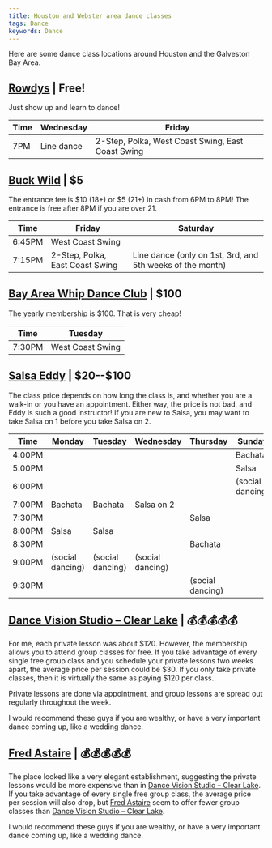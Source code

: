 ```yaml
---
title: Houston and Webster area dance classes
tags: Dance
keywords: Dance
---
```


Here are some dance class locations around Houston and the Galveston Bay Area.

## [Rowdys] | Free!

Just show up and learn to dance!

| Time | Wednesday  | Friday                                            |
| ---- | ---------- | ------------------------------------------------- |
| 7PM  | Line dance | 2-Step, Polka, West Coast Swing, East Coast Swing |

## [Buck Wild] | \$5

The entrance fee is \$10 (18+) or \$5 (21+) in cash from 6PM to 8PM! The
entrance is free after 8PM if you are over 21.

| Time   | Friday                          | Saturday                                                  |
| ------ | ------------------------------- | --------------------------------------------------------- |
| 6:45PM | West Coast Swing                |                                                           |
| 7:15PM | 2-Step, Polka, East Coast Swing | Line dance (only on 1st, 3rd, and 5th weeks of the month) |

## [Bay Area Whip Dance Club] | \$100

The yearly membership is $100. That is very cheap!

| Time   | Tuesday          |
| ------ | ---------------- |
| 7:30PM | West Coast Swing |

## [Salsa Eddy] | \$20--\$100

The class price depends on how long the class is, and whether you are a walk-in or you
have an appointment. Either way, the price is not bad, and Eddy is such a good
instructor! If you are new to Salsa, you may want to take Salsa on 1 before you
take Salsa on 2.

| Time   | Monday           | Tuesday          | Wednesday        | Thursday         | Sunday           |
| ------ | ---------------- | ---------------- | ---------------- | ---------------- | ---------------- |
| 4:00PM |                  |                  |                  |                  | Bachata          |
| 5:00PM |                  |                  |                  |                  | Salsa            |
| 6:00PM |                  |                  |                  |                  | (social dancing) |
| 7:00PM | Bachata          | Bachata          | Salsa on 2       |                  |
| 7:30PM |                  |                  |                  | Salsa            |
| 8:00PM | Salsa            | Salsa            |                  |                  |
| 8:30PM |                  |                  |                  | Bachata          |
| 9:00PM | (social dancing) | (social dancing) | (social dancing) |                  |
| 9:30PM |                  |                  |                  | (social dancing) |

## [Dance Vision Studio – Clear Lake] | 💰💰💰💰💰

For me, each private lesson was about \$120. However, the membership allows you
to attend group classes for free. If you take advantage of every single free
group class and you schedule your private lessons two weeks apart, the average
price per session could be \$30. If you only take private classes, then it is
virtually the same as paying \$120 per class.

Private lessons are done via appointment, and group lessons are spread out
regularly throughout the week.

I would recommend these guys if you are wealthy, or have a very important dance
coming up, like a wedding dance.

## [Fred Astaire] | 💰💰💰💰💰

The place looked like a very elegant establishment, suggesting the private
lessons would be more expensive than in [Dance Vision Studio – Clear Lake]. If
you take advantage of every single free group class, the average price per
session will also drop, but [Fred Astaire] seem to offer fewer group classes
than [Dance Vision Studio – Clear Lake].

I would recommend these guys if you are wealthy, or have a very important dance
coming up, like a wedding dance.

[Bay Area Whip Dance Club]: https://www.bawdc.org/
[Buck Wild]: https://www.buckwildcountrydanceclub.com/
[Dance Vision Studio – Clear Lake]: https://dancevisiontexas.com/dance-vision-clear-lake/
[Fred Astaire]: https://ekkart.com/
[Rowdys]: https://rowdysdancehall.com/home/webster/
[Salsa Eddy]: https://www.salsaeddy.com/
